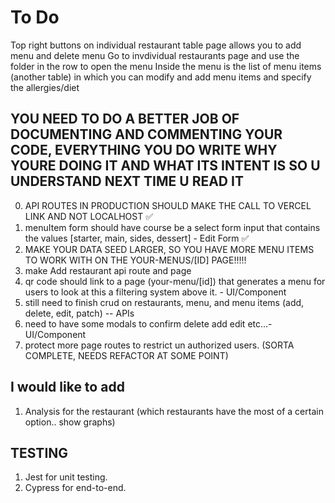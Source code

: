 # To Do

Top right buttons on individual restaurant table page allows you to add menu and delete menu
Go to invdividual restaurants page and use the folder in the row to open the menu
Inside the menu is the list of menu items (another table) in which you can modify and add menu items and specify the allergies/diet

## YOU NEED TO DO A BETTER JOB OF DOCUMENTING AND COMMENTING YOUR CODE, EVERYTHING YOU DO WRITE WHY YOURE DOING IT AND WHAT ITS INTENT IS SO U UNDERSTAND NEXT TIME U READ IT

0. API ROUTES IN PRODUCTION SHOULD MAKE THE CALL TO VERCEL LINK AND NOT LOCALHOST ✅
1. menuItem form should have course be a select form input that contains the values [starter, main, sides, dessert] - Edit Form ✅
2. MAKE YOUR DATA SEED LARGER, SO YOU HAVE MORE MENU ITEMS TO WORK WITH ON THE YOUR-MENUS/[ID] PAGE!!!!!
3. make Add restaurant api route and page
4. qr code should link to a page (your-menu/[id]) that generates a menu for users to look at this a filtering system above it. - UI/Component
5. still need to finish crud on restaurants, menu, and menu items (add, delete, edit, patch) -- APIs
6. need to have some modals to confirm delete add edit etc...- UI/Component
7. protect more page routes to restrict un authorized users. (SORTA COMPLETE, NEEDS REFACTOR AT SOME POINT)

## I would like to add

1. Analysis for the restaurant (which restaurants have the most of a certain option.. show graphs)

## TESTING

1. Jest for unit testing.
2. Cypress for end-to-end.
